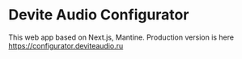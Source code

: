 # Devite Audio Configurator

This web app based on Next.js, Mantine.
Production version is here https://configurator.deviteaudio.ru
